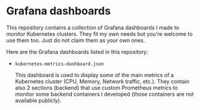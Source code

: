 # Grafana dashboards

This repository contains a collection of Grafana dashboards I made to monitor Kubernetes clusters.
They fit my own needs but you're welcome to use them too. Just do not claim them as your own ones.

Here are the Grafana dashboards listed in this repository:

- `kubernetes-metrics-dashboard.json`

    This dashboard is used to display some of the main metrics of a Kubernetes cluster (CPU, Memory, Network traffic, etc.).
    They contain also 2 sections (backend) that use custom Prometheus metrics to monitor some backend containers I developed (those containers are not available publicly).
